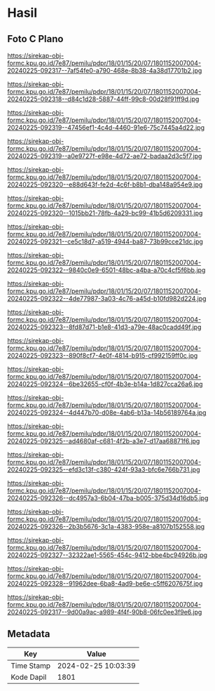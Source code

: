 # Hasil

## Foto C Plano

https://sirekap-obj-formc.kpu.go.id/7e87/pemilu/pdpr/18/01/15/20/07/1801152007004-20240225-092317--7af54fe0-a790-468e-8b38-4a38d17701b2.jpg

https://sirekap-obj-formc.kpu.go.id/7e87/pemilu/pdpr/18/01/15/20/07/1801152007004-20240225-092318--d84c1d28-5887-44ff-99c8-00d28f91ff9d.jpg

https://sirekap-obj-formc.kpu.go.id/7e87/pemilu/pdpr/18/01/15/20/07/1801152007004-20240225-092319--47456ef1-4c4d-4460-91e6-75c7445a4d22.jpg

https://sirekap-obj-formc.kpu.go.id/7e87/pemilu/pdpr/18/01/15/20/07/1801152007004-20240225-092319--a0e9727f-e98e-4d72-ae72-badaa2d3c5f7.jpg

https://sirekap-obj-formc.kpu.go.id/7e87/pemilu/pdpr/18/01/15/20/07/1801152007004-20240225-092320--e88d643f-fe2d-4c6f-b8b1-dba148a954e9.jpg

https://sirekap-obj-formc.kpu.go.id/7e87/pemilu/pdpr/18/01/15/20/07/1801152007004-20240225-092320--1015bb21-78fb-4a29-bc99-41b5d6209331.jpg

https://sirekap-obj-formc.kpu.go.id/7e87/pemilu/pdpr/18/01/15/20/07/1801152007004-20240225-092321--ce5c18d7-a519-4944-ba87-73b99cce21dc.jpg

https://sirekap-obj-formc.kpu.go.id/7e87/pemilu/pdpr/18/01/15/20/07/1801152007004-20240225-092322--9840c0e9-6501-48bc-a4ba-a70c4cf5f6bb.jpg

https://sirekap-obj-formc.kpu.go.id/7e87/pemilu/pdpr/18/01/15/20/07/1801152007004-20240225-092322--4de77987-3a03-4c76-a45d-b10fd982d224.jpg

https://sirekap-obj-formc.kpu.go.id/7e87/pemilu/pdpr/18/01/15/20/07/1801152007004-20240225-092323--8fd87d71-b1e8-41d3-a79e-48ac0cadd49f.jpg

https://sirekap-obj-formc.kpu.go.id/7e87/pemilu/pdpr/18/01/15/20/07/1801152007004-20240225-092323--890f8cf7-4e0f-4814-b915-cf992159ff0c.jpg

https://sirekap-obj-formc.kpu.go.id/7e87/pemilu/pdpr/18/01/15/20/07/1801152007004-20240225-092324--6be32655-cf0f-4b3e-b14a-1d827cca26a6.jpg

https://sirekap-obj-formc.kpu.go.id/7e87/pemilu/pdpr/18/01/15/20/07/1801152007004-20240225-092324--4d447b70-d08e-4ab6-b13a-14b56189764a.jpg

https://sirekap-obj-formc.kpu.go.id/7e87/pemilu/pdpr/18/01/15/20/07/1801152007004-20240225-092325--ad4680af-c681-4f2b-a3e7-d17aa68871f6.jpg

https://sirekap-obj-formc.kpu.go.id/7e87/pemilu/pdpr/18/01/15/20/07/1801152007004-20240225-092325--efd3c13f-c380-424f-93a3-bfc6e766b731.jpg

https://sirekap-obj-formc.kpu.go.id/7e87/pemilu/pdpr/18/01/15/20/07/1801152007004-20240225-092326--dc4957a3-6b04-47ba-b005-375d34d16db5.jpg

https://sirekap-obj-formc.kpu.go.id/7e87/pemilu/pdpr/18/01/15/20/07/1801152007004-20240225-092326--2b3b5676-3c1a-4383-958e-a8107b152558.jpg

https://sirekap-obj-formc.kpu.go.id/7e87/pemilu/pdpr/18/01/15/20/07/1801152007004-20240225-092327--32322ae1-5565-454c-9412-bbe4bc94926b.jpg

https://sirekap-obj-formc.kpu.go.id/7e87/pemilu/pdpr/18/01/15/20/07/1801152007004-20240225-092328--91962dee-6ba8-4ad9-be6e-c5ff6207675f.jpg

https://sirekap-obj-formc.kpu.go.id/7e87/pemilu/pdpr/18/01/15/20/07/1801152007004-20240225-092317--9d00a9ac-a989-4f4f-90b8-06fc0ee3f9e6.jpg


## Metadata

| Key        | Value               |
| ---------- | ------------------- |
| Time Stamp | 2024-02-25 10:03:39 |
| Kode Dapil | 1801                |



